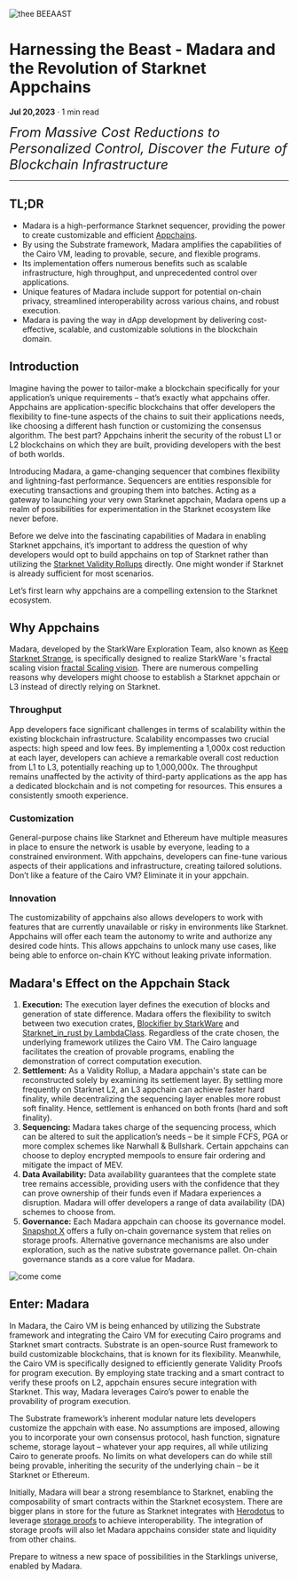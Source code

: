![thee BEEAAST](https://imgur.com/EBwBNnB.jpg)

# Harnessing the Beast - Madara and the Revolution of Starknet Appchains

**Jul 20,2023** · 1 min read

<font size=5>_From Massive Cost Reductions to Personalized Control, Discover the
Future of Blockchain Infrastructure_</font>

---

## TL;DR

- Madara is a high-performance Starknet sequencer, providing the power to create
  customizable and efficient
  [Appchains](https://www.starknet.io/en/posts/ecosystem/the-starknet-stacks-growth-spurt).
- By using the Substrate framework, Madara amplifies the capabilities of the
  Cairo VM, leading to provable, secure, and flexible programs.
- Its implementation offers numerous benefits such as scalable infrastructure,
  high throughput, and unprecedented control over applications.
- Unique features of Madara include support for potential on-chain privacy,
  streamlined interoperability across various chains, and robust execution.
- Madara is paving the way in dApp development by delivering cost-effective,
  scalable, and customizable solutions in the blockchain domain.

## Introduction

Imagine having the power to tailor-make a blockchain specifically for your
application’s unique requirements – that’s exactly what appchains offer.
Appchains are application-specific blockchains that offer developers the
flexibility to fine-tune aspects of the chains to suit their applications
needs, like choosing a different hash function or customizing the consensus
algorithm. The best part? Appchains inherit the security of the robust L1 or L2
blockchains on which they are built, providing developers with the best of both
worlds.

Introducing Madara, a game-changing sequencer that combines flexibility and
lightning-fast performance. Sequencers are entities responsible for executing
transactions and grouping them into batches. Acting as a gateway to launching
your very own Starknet appchain, Madara opens up a realm of possibilities for
experimentation in the Starknet ecosystem like never before.

Before we delve into the fascinating capabilities of Madara in enabling Starknet
appchains, it’s important to address the question of why developers would opt to
build appchains on top of Starknet rather than utilizing the
[Starknet Validity Rollups](https://starkware.co/resource/scaling-ethereum-navigating-the-blockchain-trilemma/#:~:text=top%20of%20them.-,Validity%20Rollups,-Validity%20rollups%2C%20also)
directly. One might wonder if Starknet is already sufficient for most scenarios.

Let’s first learn why appchains are a compelling extension to the Starknet
ecosystem.

## Why Appchains

Madara, developed by the StarkWare Exploration Team, also known as
[Keep Starknet Strange](https://github.com/keep-starknet-strange), is
specifically designed to realize StarkWare 's fractal scaling vision
[fractal Scaling vision](https://medium.com/starkware/fractal-scaling-from-l2-to-l3-7fe238ecfb4f).
There are numerous compelling reasons why developers might choose to establish a
Starknet appchain or L3 instead of directly relying on Starknet.

### Throughput

App developers face significant challenges in terms of scalability within the
existing blockchain infrastructure. Scalability encompasses two crucial aspects:
high speed and low fees. By implementing a 1,000x cost reduction at each layer,
developers can achieve a remarkable overall cost reduction from L1 to L3,
potentially reaching up to 1,000,000x. The throughput remains unaffected by the
activity of third-party applications as the app has a dedicated blockchain and
is not competing for resources. This ensures a consistently smooth experience.

### Customization

General-purpose chains like Starknet and Ethereum have multiple measures in
place to ensure the network is usable by everyone, leading to a constrained
environment. With appchains, developers can fine-tune various aspects of their
applications and infrastructure, creating tailored solutions. Don’t like a
feature of the Cairo VM? Eliminate it in your appchain.

### Innovation

The customizability of appchains also allows developers to work with features
that are currently unavailable or risky in environments like Starknet. Appchains
will offer each team the autonomy to write and authorize any desired code hints.
This allows appchains to unlock many use cases, like being able to enforce
on-chain KYC without leaking private information.

## Madara's Effect on the Appchain Stack

1. **Execution:** The execution layer defines the execution of blocks and
   generation of state difference. Madara offers the flexibility to switch
   between two execution crates,
   [Blockifier by StarkWare](https://github.com/starkware-libs/blockifier) and
   [Starknet_in_rust by LambdaClass](https://github.com/lambdaclass/starknet_in_rust).
   Regardless of the crate chosen, the underlying framework utilizes the Cairo
   VM. The Cairo language facilitates the creation of provable programs,
   enabling the demonstration of correct computation execution.
2. **Settlement:** As a Validity Rollup, a Madara appchain's state can be
   reconstructed solely by examining its settlement layer. By settling more
   frequently on Starknet L2, an L3 appchain can achieve faster hard finality,
   while decentralizing the sequencing layer enables more robust soft finality.
   Hence, settlement is enhanced on both fronts (hard and soft finality).
3. **Sequencing:** Madara takes charge of the sequencing process, which can be
   altered to suit the application’s needs – be it simple FCFS, PGA or more
   complex schemes like Narwhall & Bullshark. Certain appchains can choose to
   deploy encrypted mempools to ensure fair ordering and mitigate the impact of
   MEV.
4. **Data Availability:** Data availability guarantees that the complete state
   tree remains accessible, providing users with the confidence that they can
   prove ownership of their funds even if Madara experiences a disruption.
   Madara will offer developers a range of data availability (DA) schemes to
   choose from.
5. **Governance:** Each Madara appchain can choose its governance model.
   [Snapshot X](https://twitter.com/SnapshotLabs) offers a fully on-chain
   governance system that relies on storage proofs. Alternative governance
   mechanisms are also under exploration, such as the native substrate
   governance pallet. On-chain governance stands as a core value for Madara.

![come come](https://lh4.googleusercontent.com/i7bXi2IPV-LTLzEgueA2SPHGULUFDj1OX4IznOQr5BeZe0hcey-VXA5TOV6q9XaVqBGAcYiie7u7uxw7q1ByZxjkPQKHERqKJTxhdDdTSgBQy8smyNO3jEHiNJv7Eqh8BMxjj4fFlQAW6gm-hQMzyIU)

## Enter: Madara

In Madara, the Cairo VM is being enhanced by utilizing the Substrate framework
and integrating the Cairo VM for executing Cairo programs and Starknet smart
contracts. Substrate is an open-source Rust framework to build customizable
blockchains, that is known for its flexibility. Meanwhile, the Cairo VM is
specifically designed to efficiently generate Validity Proofs for program
execution. By employing state tracking and a smart contract to verify these
proofs on L2, appchain ensures secure integration with Starknet. This way,
Madara leverages Cairo’s power to enable the provability of program execution.

The Substrate framework’s inherent modular nature lets developers customize the
appchain with ease. No assumptions are imposed, allowing you to incorporate your
own consensus protocol, hash function, signature scheme, storage layout –
whatever your app requires, all while utilizing Cairo to generate proofs. No
limits on what developers can do while still being provable, inheriting the
security of the underlying chain – be it Starknet or Ethereum.

Initially, Madara will bear a strong resemblance to Starknet, enabling the
composability of smart contracts within the Starknet ecosystem. There are bigger
plans in store for the future as Starknet integrates with
[Herodotus](https://www.herodotus.dev/) to leverage
[storage proofs](https://starkware.medium.com/what-are-storage-proofs-and-how-can-they-improve-oracles-e0379108720a)
to achieve interoperability. The integration of storage proofs will also let
Madara appchains consider state and liquidity from other chains.

Prepare to witness a new space of possibilities in the Starklings universe,
enabled by Madara.
